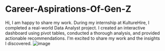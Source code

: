 # Career-Aspirations-Of-Gen-Z
Hi, I am happy to share my work. During my internship at KultureHire, I completed a real-world Data Analyst project. I created an interactive dashboard using pivot tables, conducted a thorough analysis, and provided actionable recommendations. I'm excited to share my work and the insights I discovered.
![image](https://github.com/user-attachments/assets/bbd0dcdf-9315-485c-9025-e52a81f90321)
